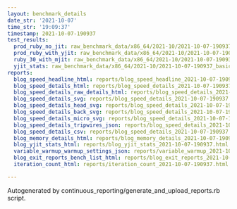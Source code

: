 ```yaml
---
layout: benchmark_details
date_str: '2021-10-07'
time_str: '19:09:37'
timestamp: 2021-10-07-190937
test_results:
  prod_ruby_no_jit: raw_benchmark_data/x86_64/2021-10/2021-10-07-190937_basic_benchmark_prod_ruby_no_jit.json
  prod_ruby_with_yjit: raw_benchmark_data/x86_64/2021-10/2021-10-07-190937_basic_benchmark_prod_ruby_with_yjit.json
  ruby_30_with_mjit: raw_benchmark_data/x86_64/2021-10/2021-10-07-190937_basic_benchmark_ruby_30_with_mjit.json
  yjit_stats: raw_benchmark_data/x86_64/2021-10/2021-10-07-190937_basic_benchmark_yjit_stats.json
reports:
  blog_speed_headline_html: reports/blog_speed_headline_2021-10-07-190937.html
  blog_speed_details_html: reports/blog_speed_details_2021-10-07-190937.html
  blog_speed_details_raw_details_html: reports/blog_speed_details_2021-10-07-190937.raw_details.html
  blog_speed_details_svg: reports/blog_speed_details_2021-10-07-190937.svg
  blog_speed_details_head_svg: reports/blog_speed_details_2021-10-07-190937.head.svg
  blog_speed_details_back_svg: reports/blog_speed_details_2021-10-07-190937.back.svg
  blog_speed_details_micro_svg: reports/blog_speed_details_2021-10-07-190937.micro.svg
  blog_speed_details_tripwires_json: reports/blog_speed_details_2021-10-07-190937.tripwires.json
  blog_speed_details_csv: reports/blog_speed_details_2021-10-07-190937.csv
  blog_memory_details_html: reports/blog_memory_details_2021-10-07-190937.html
  blog_yjit_stats_html: reports/blog_yjit_stats_2021-10-07-190937.html
  variable_warmup_warmup_settings_json: reports/variable_warmup_2021-10-07-190937.warmup_settings.json
  blog_exit_reports_bench_list_html: reports/blog_exit_reports_2021-10-07-190937.bench_list.html
  iteration_count_html: reports/iteration_count_2021-10-07-190937.html

---
```

Autogenerated by continuous_reporting/generate_and_upload_reports.rb script.
